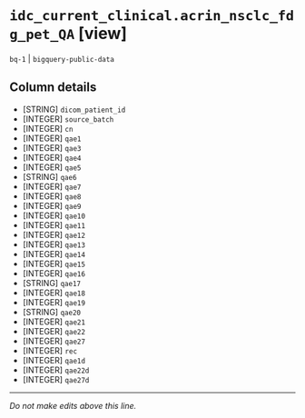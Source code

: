 # `idc_current_clinical.acrin_nsclc_fdg_pet_QA` [view]
`bq-1` | `bigquery-public-data`

## Column details
* [STRING]    `dicom_patient_id`
* [INTEGER]   `source_batch`
* [INTEGER]   `cn`
* [INTEGER]   `qae1`
* [INTEGER]   `qae3`
* [INTEGER]   `qae4`
* [INTEGER]   `qae5`
* [STRING]    `qae6`
* [INTEGER]   `qae7`
* [INTEGER]   `qae8`
* [INTEGER]   `qae9`
* [INTEGER]   `qae10`
* [INTEGER]   `qae11`
* [INTEGER]   `qae12`
* [INTEGER]   `qae13`
* [INTEGER]   `qae14`
* [INTEGER]   `qae15`
* [INTEGER]   `qae16`
* [STRING]    `qae17`
* [INTEGER]   `qae18`
* [INTEGER]   `qae19`
* [STRING]    `qae20`
* [INTEGER]   `qae21`
* [INTEGER]   `qae22`
* [INTEGER]   `qae27`
* [INTEGER]   `rec`
* [INTEGER]   `qae1d`
* [INTEGER]   `qae22d`
* [INTEGER]   `qae27d`

-------------------------------------------------------------------------------
*Do not make edits above this line.*
